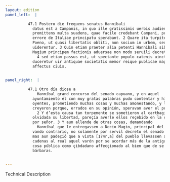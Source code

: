 ```yaml
---
layout: edition
panel_left:  |

          47.1 Postero die frequens senatus Hannibali
            datus est a Campanis, in quo ille gratissimis uerbis audientium impleuit aures, multa
            promittens multa suadens, quae facile credebant Campani, proptereaque sibi opinionis
            errore de Italiae principatu sperabant. 2 Quare ita turpiter se submiserunt
            Poeno, ut quasi libertatis obliti, non socium in urbem, sed dominum accepisse
            uiderentur. 3 Quin etiam praeter alia petenti Hannibali sibi tradi Decium
            Magium principem factionis aduersae non modo seruili decreto est senatus assensus,
              4 sed etiam passus est, ut spectante populo catenis uinctus in castra
            duceretur uir antiquae societatis memor reique publicae magis quam barbaris gentibus
            affectus ciuis. 
        

panel_right:  |

          47.1 Otro día diose a
              Hanníbal grand concurso del senado capuano, y en aquel
            ayuntamiento él con muy gratas palabras pudo contentar y hinchir las orejas de los
            oyentes, prometiendo muchas cosas y muchas amonestando, y los capuanos prestamente las
            creyeron porque, errados en su opinión, speravan aver el principado de Ytalia.
              2 Y d’esta causa tan torpemente se sometieron al carthaginés que, quasi
            olvidada su libertad, pareçía averle ellos reçebido en la çibdad no por compañero, sino
            por señor. 3 Y aun allende de otras cosas, demandando
              Hanníbal que le entregassen a Decio Magio, principal del otro
            vando contrario, no solamente por servil decreto el senado lo consentió, 4
            mas aun padeçió que a vista [174r,a] del pueblo llevassen atado en
            cadenas al real aquel varón por se acordar más de la antigua compañía y del dever de la
            cosa pública como çibdadano affecçionado al bien que de se contentar de las gentes
            bárbaras.
        

---
```


 Technical Description 

        